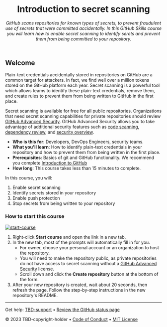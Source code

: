 <header>

<!--
  <<< Author notes: Course header >>>
  Read <https://skills.github.com/quickstart> for more information about how to build courses using this template.
  Include a 1280×640 image, course name in sentence case, and a concise description in emphasis.
  In your repository settings: enable template repository, add your 1280×640 social image, auto delete head branches.
  Next to "About", add description & tags; disable releases, packages, & environments.
  Add your open source license, GitHub uses the MIT license.
-->

# Introduction to secret scanning

_GitHub scans repositories for known types of secrets, to prevent fraudulent use of secrets that were committed accidentally. In this GitHub Skills course you will learn how to enable secret scanning to identify serets and prevent them from being committed to your repository._

</header>

<!--
  <<< Author notes: Course start >>>
  Include start button, a note about Actions minutes,
  and tell the learner why they should take the course.
-->

## Welcome

Plain-text credentials accidentally stored in repositories on GitHub are a common target for attackers.  In fact, we find well over a million tokens stored on the GitHub platform each year. Secret scanning is a powerful tool which allows teams to identify these plain-text credentials, remove them, and create rules to prevent them from being written to GitHub in the first place.

Secret scanning is available for free for all public repositories. Organizations that need secret scanning capabilities for private repositories should review [GitHub Advanced Security](https://docs.github.com/en/enterprise-cloud@latest/get-started/learning-about-github/about-github-advanced-security). GitHub Advanced Security allows you to take advantage of additional security features such as [code scanning](https://docs.github.com/en/enterprise-cloud@latest/code-security/code-scanning/introduction-to-code-scanning/about-code-scanning), [dependency review](https://docs.github.com/en/enterprise-cloud@latest/code-security/supply-chain-security/understanding-your-software-supply-chain/about-dependency-review), and [security overview](https://docs.github.com/en/enterprise-cloud@latest/code-security/security-overview/about-security-overview).

- **Who is this for**: Developers, DevOps Engineers, security teams.
- **What you'll learn**: How to identify plain-text credentials in your repository and how to prevent them from being written in the first place.
- **Prerequisites**: Basics of git and GitHub functionality. We recommend you complete [Introduction to GitHub](https://github.com/skills/introduction-to-github)
- **How long**: This course takes less than 15 minutes to complete.

In this course, you will:

1. Enable secret scanning
2. Identify secrets stored in your repository
3. Enable push protection
4. Stop secrets from being written to your repository

### How to start this course

<!-- For start course, run in JavaScript:
'https://github.com/new?' + new URLSearchParams({
  template_owner: 'TBD-organization',
  template_name: 'TBD-course-name',
  owner: '@me',
  name: 'TBD-organization-TBD-course-name',
  description: 'My clone repository',
  visibility: 'public',
}).toString()
-->


[![start-course](https://user-images.githubusercontent.com/1221423/235727646-4a590299-ffe5-480d-8cd5-8194ea184546.svg)](https://github.com/new?template_owner=leftrightleft&template_name=skills-secret-scanning&owner=%40me&name=skills-introduction-to-secret-scanning&description=GitHub+Skills:+Introduction+to+Secret+Scanning&visibility=public)

1. Right-click **Start course** and open the link in a new tab.
2. In the new tab, most of the prompts will automatically fill in for you.
   - For owner, choose your personal account or an organization to host the repository.
   - You will need to make the repository public, as private repositories do not have access to secret scanning without a [GitHub Advanced Security](https://docs.github.com/en/enterprise-cloud@latest/get-started/learning-about-github/about-github-advanced-security) license.
   - Scroll down and click the **Create repository** button at the bottom of the form.
3. After your new repository is created, wait about 20 seconds, then refresh the page. Follow the step-by-step instructions in the new repository's README.

<footer>

<!--
  <<< Author notes: Footer >>>
  Add a link to get support, GitHub status page, code of conduct, license link.
-->

---

Get help: [TBD-support](TBD-support-link) &bull; [Review the GitHub status page](https://www.githubstatus.com/)

&copy; 2023 TBD-copyright-holder &bull; [Code of Conduct](https://www.contributor-covenant.org/version/2/1/code_of_conduct/code_of_conduct.md) &bull; [MIT License](https://gh.io/mit)

</footer>
